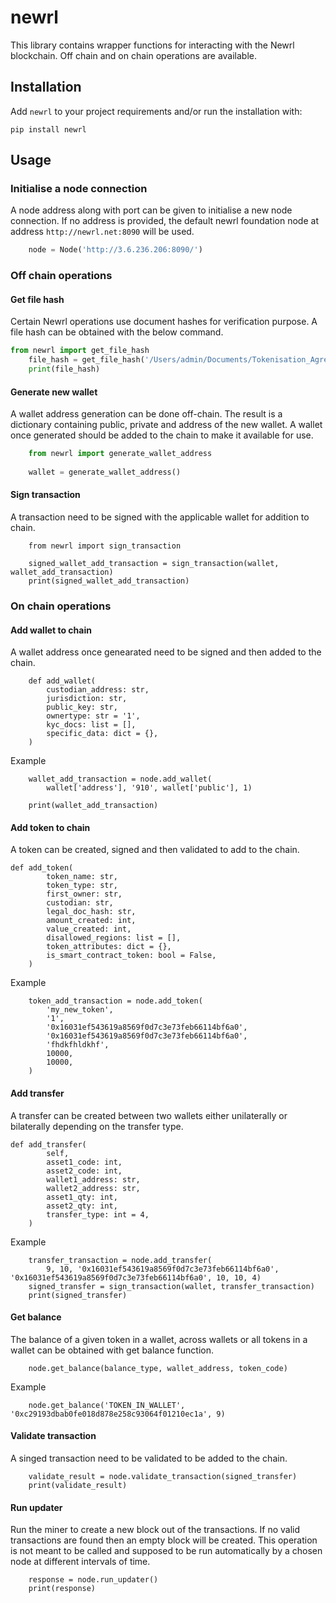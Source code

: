 # newrl
This library contains wrapper functions for interacting with the Newrl blockchain. Off chain and on chain operations are available.

## Installation
Add `newrl` to your project requirements 
and/or run the installation with:
```shell
pip install newrl
```


## Usage

### Initialise a node connection
A node address along with port can be given to initialise a new node connection. If no address is provided, the default newrl foundation node at address `http://newrl.net:8090` will be used.

```python
    node = Node('http://3.6.236.206:8090/')
```

### Off chain operations
#### Get file hash
Certain Newrl operations use document hashes for verification purpose. A file hash can be obtained with the below command.

```python
from newrl import get_file_hash
    file_hash = get_file_hash('/Users/admin/Documents/Tokenisation_Agreement1.pdf')
    print(file_hash)
```

#### Generate new wallet
A wallet address generation can be done off-chain. The result is a dictionary containing public, private and address of the new wallet. A wallet once generated should be added to the chain to make it available for use.

```python
    from newrl import generate_wallet_address
    
    wallet = generate_wallet_address()
```

#### Sign transaction
A transaction need to be signed with the applicable wallet for addition to chain.
```
    from newrl import sign_transaction

    signed_wallet_add_transaction = sign_transaction(wallet, wallet_add_transaction)
    print(signed_wallet_add_transaction)
```

### On chain operations
#### Add wallet to chain
A wallet address once genearated need to be signed and then added to the chain.
```
    def add_wallet(
        custodian_address: str,
        jurisdiction: str,
        public_key: str,
        ownertype: str = '1',
        kyc_docs: list = [],
        specific_data: dict = {},
    )
```
Example
```
    wallet_add_transaction = node.add_wallet(
        wallet['address'], '910', wallet['public'], 1)

    print(wallet_add_transaction)
```

#### Add token to chain
A token can be created, signed and then validated to add to the chain.
```
def add_token(
        token_name: str,
        token_type: str,
        first_owner: str,
        custodian: str,
        legal_doc_hash: str,
        amount_created: int,
        value_created: int,
        disallowed_regions: list = [],
        token_attributes: dict = {},
        is_smart_contract_token: bool = False,
    )
```
Example
```
    token_add_transaction = node.add_token(
        'my_new_token',
        '1',
        '0x16031ef543619a8569f0d7c3e73feb66114bf6a0',
        '0x16031ef543619a8569f0d7c3e73feb66114bf6a0',
        'fhdkfhldkhf',
        10000,
        10000,
    )
```

#### Add transfer
A transfer can be created between two wallets either unilaterally or bilaterally depending on the transfer type.
```
def add_transfer(
        self,
        asset1_code: int,
        asset2_code: int,
        wallet1_address: str,
        wallet2_address: str,
        asset1_qty: int,
        asset2_qty: int,
        transfer_type: int = 4,
    )
```
Example
```
    transfer_transaction = node.add_transfer(
        9, 10, '0x16031ef543619a8569f0d7c3e73feb66114bf6a0', '0x16031ef543619a8569f0d7c3e73feb66114bf6a0', 10, 10, 4)
    signed_transfer = sign_transaction(wallet, transfer_transaction)
    print(signed_transfer)
```

#### Get balance
The balance of a given token in a wallet, across wallets or all tokens in a wallet can be obtained with get balance function.
```
    node.get_balance(balance_type, wallet_address, token_code)
```
Example
```   
    node.get_balance('TOKEN_IN_WALLET', '0xc29193dbab0fe018d878e258c93064f01210ec1a', 9)
```

#### Validate transaction
A singed transaction need to be validated to be added to the chain.
```
    validate_result = node.validate_transaction(signed_transfer)
    print(validate_result)
```

#### Run updater
Run the miner to create a new block out of the transactions. If no valid transactions are found then an empty block will be created. This operation is not meant to be called and supposed to be run automatically by a chosen node at different intervals of time.
```
    response = node.run_updater()
    print(response)
```

